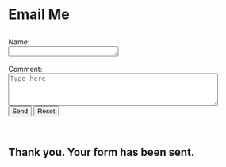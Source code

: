 # Email Me

##
<form action="https://formtoemail.com/user_forms.php" method="post">
<input type="hidden" name="user_id" value="15ZGUBUCEH0AJRM5OZBA">
<input type="hidden" name="form_id" value="1">
Name:<br>
<textarea rows="1" cols="25" type="text" name="name"></textarea><br>
<br>
Comment:<br>
<textarea rows="4" cols="50" placeholder="Type here" type="text" name="comment"></textarea><br>
<input type="submit" value="Send">
<input type="reset" value="Reset">
</form>
<br>

<h2> Thank you.  Your form has been sent.  </h2>